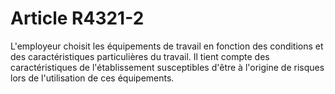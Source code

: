 # Article R4321-2

  
L'employeur choisit les équipements de travail en fonction des conditions et des caractéristiques particulières du travail. Il tient compte des caractéristiques de l'établissement susceptibles d'être à l'origine de risques lors de l'utilisation de ces équipements.